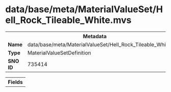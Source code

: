 <h1>data/base/meta/MaterialValueSet/Hell_Rock_Tileable_White.mvs</h1><table><tr><th colspan="100%">Metadata</th></tr><tr><td><b>Name</b></td><td>data/base/meta/MaterialValueSet/Hell_Rock_Tileable_White.mvs</td></tr><tr><td><b>Type</b></td><td>MaterialValueSetDefinition</td></tr><tr><td><b>SNO ID</b></td><td>735414</td></tr></table>

<table><tr><th colspan="100%">Fields</th></tr></table>

